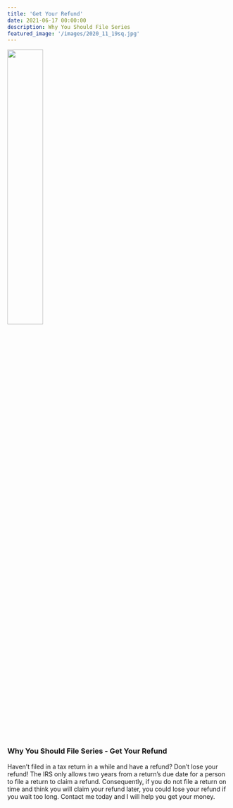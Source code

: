 ```yaml
---
title: 'Get Your Refund'
date: 2021-06-17 00:00:00
description: Why You Should File Series
featured_image: '/images/2020_11_19sq.jpg'
---
```


<img src="{{ site.baseurl }}/images/2020_11_19sq.jpg" width="40%">

### Why You Should File Series - Get Your Refund

Haven’t filed in a tax return in a while and have a refund?  Don’t lose your refund!  The IRS only allows two years from a return’s due date for a person to file a return to claim a refund.  Consequently, if you do not file a return on time and think you will claim your refund later, you could lose your refund if you wait too long.  Contact me today and I will help you get your money.


